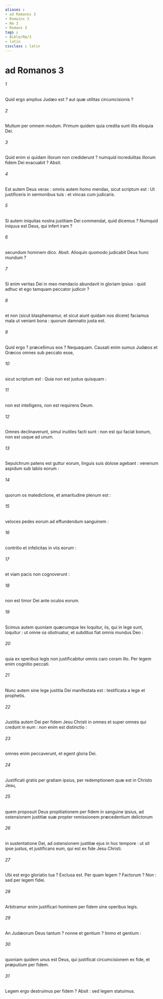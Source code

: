 ```yaml
---
aliases : 
- ad Romanos 3
- Romains 3
- Rm 3
- Romans 3
tags : 
- Bible/Rm/3
- latin
cssclass : latin
---
```


# ad Romanos 3

###### 1
Quid ergo amplius Judæo est ? aut quæ utilitas circumcisionis ?
###### 2
Multum per omnem modum. Primum quidem quia credita sunt illis eloquia Dei.
###### 3
Quid enim si quidam illorum non crediderunt ? numquid incredulitas illorum fidem Dei evacuabit ? Absit.
###### 4
Est autem Deus verax : omnis autem homo mendax, sicut scriptum est : Ut justificeris in sermonibus tuis : et vincas cum judicaris.
###### 5
Si autem iniquitas nostra justitiam Dei commendat, quid dicemus ? Numquid iniquus est Deus, qui infert iram ?
###### 6
secundum hominem dico. Absit. Alioquin quomodo judicabit Deus hunc mundum ?
###### 7
Si enim veritas Dei in meo mendacio abundavit in gloriam ipsius : quid adhuc et ego tamquam peccator judicor ?
###### 8
et non (sicut blasphemamur, et sicut aiunt quidam nos dicere) faciamus mala ut veniant bona : quorum damnatio justa est.
###### 9
Quid ergo ? præcellimus eos ? Nequaquam. Causati enim sumus Judæos et Græcos omnes sub peccato esse,
###### 10
sicut scriptum est : Quia non est justus quisquam :
###### 11
non est intelligens, non est requirens Deum.
###### 12
Omnes declinaverunt, simul inutiles facti sunt : non est qui faciat bonum, non est usque ad unum.
###### 13
Sepulchrum patens est guttur eorum, linguis suis dolose agebant : venenum aspidum sub labiis eorum :
###### 14
quorum os maledictione, et amaritudine plenum est :
###### 15
veloces pedes eorum ad effundendum sanguinem :
###### 16
contritio et infelicitas in viis eorum :
###### 17
et viam pacis non cognoverunt :
###### 18
non est timor Dei ante oculos eorum.
###### 19
Scimus autem quoniam quæcumque lex loquitur, iis, qui in lege sunt, loquitur : ut omne os obstruatur, et subditus fiat omnis mundus Deo :
###### 20
quia ex operibus legis non justificabitur omnis caro coram illo. Per legem enim cognitio peccati.
###### 21
Nunc autem sine lege justitia Dei manifestata est : testificata a lege et prophetis.
###### 22
Justitia autem Dei per fidem Jesu Christi in omnes et super omnes qui credunt in eum : non enim est distinctio :
###### 23
omnes enim peccaverunt, et egent gloria Dei.
###### 24
Justificati gratis per gratiam ipsius, per redemptionem quæ est in Christo Jesu,
###### 25
quem proposuit Deus propitiationem per fidem in sanguine ipsius, ad ostensionem justitiæ suæ propter remissionem præcedentium delictorum
###### 26
in sustentatione Dei, ad ostensionem justitiæ ejus in hoc tempore : ut sit ipse justus, et justificans eum, qui est ex fide Jesu Christi.
###### 27
Ubi est ergo gloriatio tua ? Exclusa est. Per quam legem ? Factorum ? Non : sed per legem fidei.
###### 28
Arbitramur enim justificari hominem per fidem sine operibus legis.
###### 29
An Judæorum Deus tantum ? nonne et gentium ? Immo et gentium :
###### 30
quoniam quidem unus est Deus, qui justificat circumcisionem ex fide, et præputium per fidem.
###### 31
Legem ergo destruimus per fidem ? Absit : sed legem statuimus.
